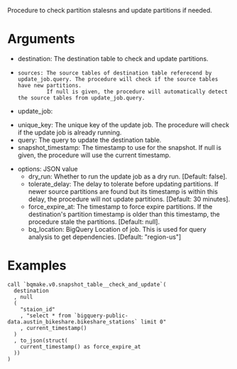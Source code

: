 Procedure to check partition stalesns and update partitions if needed.

Arguments
====

- destination: The destination table to check and update partitions.
-     sources: The source tables of destination table referecend by update_job.query. The procedure will check if the source tables have new partitions.
               If null is given, the procedure will automatically detect the source tables from update_job.query.
-  update_job:
  * unique_key: The unique key of the update job. The procedure will check if the update job is already running.
  * query: The query to update the destination table.
  * snapshot_timestamp: The timestamp to use for the snapshot. If null is given, the procedure will use the current timestamp.
- options: JSON value
  * dry_run: Whether to run the update job as a dry run. [Default: false].
  * tolerate_delay: The delay to tolerate before updating partitions. If newer source partitions are found but its timestamp is within this delay, the procedure will not update partitions. [Default: 30 minutes].
  * force_expire_at: The timestamp to force expire partitions. If the destination's partition timestamp is older than this timestamp, the procedure stale the partitions. [Default: null].
  * bq_location: BigQuery Location of job. This is used for query analysis to get dependencies. [Default: "region-us"]

Examples
===

```
call `bqmake.v0.snapshot_table__check_and_update`(
  destination
  , null
  (
    "staion_id"
    , "select * from `bigquery-public-data.austin_bikeshare.bikeshare_stations` limit 0"
    , current_timestamp()
  )
  , to_json(struct(
    current_timestamp() as force_expire_at
  ))
)
```

